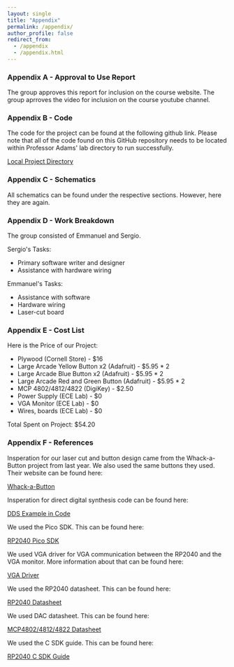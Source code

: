 ```yaml
---
layout: single
title: "Appendix"
permalink: /appendix/
author_profile: false
redirect_from:
  - /appendix
  - /appendix.html
---
```



### Appendix A - Approval to Use Report
The group approves this report for inclusion on the course website.
The group aprroves the video for inclusion on the course youtube channel.


### Appendix B - Code
The code for the project can be found at the following github link. Please note that all of the code found on this GitHub repository needs to be located within Professor Adams' lab directory to run successfully.

[Local Project Directory](https://github.com/spd75/ece4760-final)


### Appendix C - Schematics
All schematics can be found under the respective sections. However, here they are again.


### Appendix D - Work Breakdown
The group consisted of Emmanuel and Sergio. 

Sergio's Tasks:
* Primary software writer and designer
* Assistance with hardware wiring

Emmanuel's Tasks:
* Assistance with software
* Hardware wiring
* Laser-cut board


### Appendix E - Cost List
Here is the Price of our Project:
* Plywood (Cornell Store) - $16
* Large Arcade Yellow Button x2 (Adafruit) - $5.95 * 2
* Large Arcade Blue Button x2 (Adafruit) - $5.95 * 2
* Large Arcade Red and Green Button (Adafruit) - $5.95 * 2
* MCP 4802/4812/4822 (DigiKey) - $2.50
* Power Supply (ECE Lab) - $0
* VGA Monitor (ECE Lab) - $0
* Wires, boards (ECE Lab) - $0

Total Spent on Project: $54.20


### Appendix F - References
Insperation for our laser cut and button design came from the Whack-a-Button project from last year. We also used the same buttons they used. Their website can be found here:

[Whack-a-Button](https://people.ece.cornell.edu/land/courses/ece4760/FinalProjects/f2021/hl693_jw829_ap845/hl693_jw829_ap845/index.html)

Insperation for direct digital synthesis code can be found here:

[DDS Example in Code](https://github.com/vha3/Hunter-Adams-RP2040-Demos/blob/master/Lab_1/Audio_Beep_Synthesis/multitest.c)

We used the Pico SDK. This can be found here:

[RP2040 Pico SDK](https://github.com/raspberrypi/pico-sdk)

We used VGA driver for VGA communication between the RP2040 and the VGA monitor. More information about that can be found here:

[VGA Driver](https://vanhunteradams.com/Pico/VGA/VGA.html)

We used the RP2040 datasheet. This can be found here:

[RP2040 Datasheet](https://datasheets.raspberrypi.com/pico/pico-datasheet.pdf)

We used DAC datasheet. This can be found here:

[MCP4802/4812/4822 Datasheet](https://vanhunteradams.com/Pico/Cricket/DAC.pdf)

We used the C SDK guide. This can be found here:

[RP2040 C SDK Guide](https://datasheets.raspberrypi.com/pico/raspberry-pi-pico-c-sdk.pdf)
